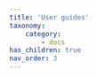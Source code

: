 ```yaml
---
title: 'User guides'
taxonomy:
    category:
        - docs
has_children: true
nav_order: 3
---
```

